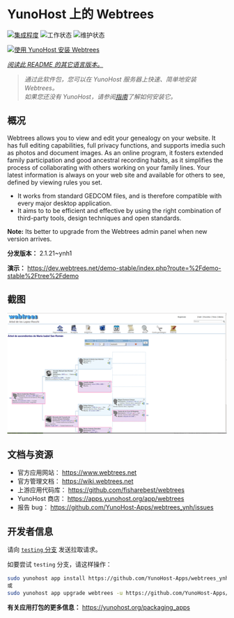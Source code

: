 <!--
注意：此 README 由 <https://github.com/YunoHost/apps/tree/master/tools/readme_generator> 自动生成
请勿手动编辑。
-->

# YunoHost 上的 Webtrees

[![集成程度](https://dash.yunohost.org/integration/webtrees.svg)](https://ci-apps.yunohost.org/ci/apps/webtrees/) ![工作状态](https://ci-apps.yunohost.org/ci/badges/webtrees.status.svg) ![维护状态](https://ci-apps.yunohost.org/ci/badges/webtrees.maintain.svg)

[![使用 YunoHost 安装 Webtrees](https://install-app.yunohost.org/install-with-yunohost.svg)](https://install-app.yunohost.org/?app=webtrees)

*[阅读此 README 的其它语言版本。](./ALL_README.md)*

> *通过此软件包，您可以在 YunoHost 服务器上快速、简单地安装 Webtrees。*  
> *如果您还没有 YunoHost，请参阅[指南](https://yunohost.org/install)了解如何安装它。*

## 概况

Webtrees allows you to view and edit your genealogy on your website. It has full editing capabilities, full privacy functions, and supports imedia such as photos and document images. As an online program, it fosters extended family participation and good ancestral recording habits, as it simplifies the process of collaborating with others working on your family lines. Your latest information is always on your web site and available for others to see, defined by viewing rules you set.

- It works from standard GEDCOM files, and is therefore compatible with every major desktop application.
- It aims to to be efficient and effective by using the right combination of third-party tools, design techniques and open standards.

**Note:** Its better to upgrade from the Webtrees admin panel when new version arrives.


**分发版本：** 2.1.21~ynh1

**演示：** <https://dev.webtrees.net/demo-stable/index.php?route=%2Fdemo-stable%2Ftree%2Fdemo>

## 截图

![Webtrees 的截图](./doc/screenshots/1200px-Webtrees.png)

## 文档与资源

- 官方应用网站： <https://www.webtrees.net>
- 官方管理文档： <https://wiki.webtrees.net>
- 上游应用代码库： <https://github.com/fisharebest/webtrees>
- YunoHost 商店： <https://apps.yunohost.org/app/webtrees>
- 报告 bug： <https://github.com/YunoHost-Apps/webtrees_ynh/issues>

## 开发者信息

请向 [`testing` 分支](https://github.com/YunoHost-Apps/webtrees_ynh/tree/testing) 发送拉取请求。

如要尝试 `testing` 分支，请这样操作：

```bash
sudo yunohost app install https://github.com/YunoHost-Apps/webtrees_ynh/tree/testing --debug
或
sudo yunohost app upgrade webtrees -u https://github.com/YunoHost-Apps/webtrees_ynh/tree/testing --debug
```

**有关应用打包的更多信息：** <https://yunohost.org/packaging_apps>
